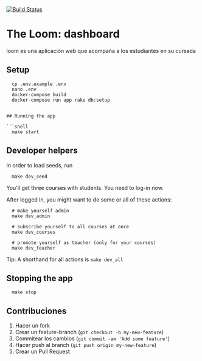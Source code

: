 [![Build Status](https://travis-ci.org/the-loom/dashboard.svg?branch=master)](https://travis-ci.org/the-loom/dashboard)

# The Loom: dashboard

loom es una aplicación web que acompaña a los estudiantes en su cursada

## Setup

```shell
  cp .env.example .env
  nano .env
  docker-compose build
  docker-compose run app rake db:setup
  

## Running the app

```shell
  make start
```

## Developer helpers

In order to load seeds, run

```shell
  make dev_seed
```

You'll get three courses with students. You need to log-in now.

After logged in, you might want to do some or all of these actions:

```shell
  # make yourself admin
  make dev_admin

  # subscribe yourself to all courses at once
  make dev_courses

  # promote yourself as teacher (only for your courses)
  make dev_teacher
```

Tip: A shorthand for all actions is `make dev_all`

## Stopping the app

```shell
  make stop
```

## Contribuciones

1. Hacer un fork
2. Crear un feature-branch (`git checkout -b my-new-feature`)
3. Commitear los cambios (`git commit -am 'Add some feature'`)
4. Hacer push al branch (`git push origin my-new-feature`)
5. Crear un Pull Request

